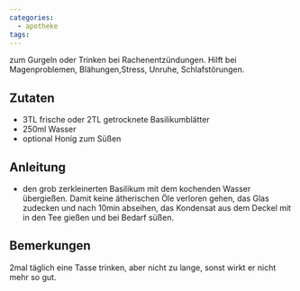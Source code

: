 ```yaml
---
categories:
  - apotheke
tags:
---
```


zum Gurgeln oder Trinken bei Rachenentzündungen. Hilft bei Magenproblemen, Blähungen,Stress, Unruhe, Schlafstörungen.

## Zutaten
* 3TL frische oder 2TL getrocknete Basilikumblätter
* 250ml Wasser
* optional Honig zum Süßen

## Anleitung
* den grob zerkleinerten Basilikum mit dem kochenden Wasser übergießen. Damit keine ätherischen Öle verloren gehen, das Glas zudecken und nach 10min abseihen, das Kondensat aus dem Deckel mit in den Tee gießen und bei Bedarf süßen.

## Bemerkungen
2mal täglich eine Tasse trinken, aber nicht zu lange, sonst wirkt er nicht mehr so gut.
<!--stackedit_data:
eyJoaXN0b3J5IjpbMTgxNjU3NzgxMF19
-->